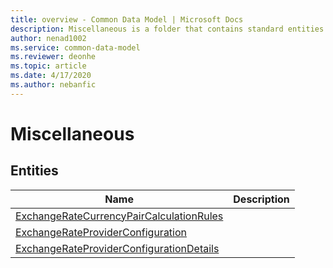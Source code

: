 ```yaml
---
title: overview - Common Data Model | Microsoft Docs
description: Miscellaneous is a folder that contains standard entities related to the Common Data Model.
author: nenad1002
ms.service: common-data-model
ms.reviewer: deonhe
ms.topic: article
ms.date: 4/17/2020
ms.author: nebanfic
---
```


# Miscellaneous


## Entities

|Name|Description|
|---|---|
|[ExchangeRateCurrencyPairCalculationRules](ExchangeRateCurrencyPairCalculationRules.md)||
|[ExchangeRateProviderConfiguration](ExchangeRateProviderConfiguration.md)||
|[ExchangeRateProviderConfigurationDetails](ExchangeRateProviderConfigurationDetails.md)||

